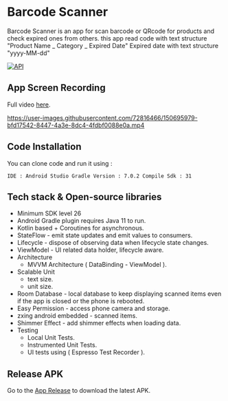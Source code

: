 # Barcode Scanner

Barcode Scanner is an app for scan barcode or QRcode for products and check expired ones from others.
this app read code with text structure "Product Name _ Category _ Expired Date"
Expired date with text structure "yyyy-MM-dd"

[![API](https://img.shields.io/badge/API-26%2B-brightgreen.svg?style=flat)](https://android-arsenal.com/api?level=26)


## App Screen Recording

Full video [here](https://drive.google.com/file/d/1XIycDWZCxdm6aK4zCXRFUq5tdokyeQpO/view?usp=sharing).


https://user-images.githubusercontent.com/72816466/150695979-bfd17542-8447-4a3e-8dc4-4fdbf0088e0a.mp4


## Code Installation

You can clone code and run it using :

``
  IDE : Android Studio
  Gradle Version : 7.0.2
  Compile Sdk : 31
``
## Tech stack & Open-source libraries
- Minimum SDK level 26
- Android Gradle plugin requires Java 11 to run.
- Kotlin based + Coroutines for asynchronous.
- StateFlow - emit state updates and emit values to consumers.
- Lifecycle - dispose of observing data when lifecycle state changes.
- ViewModel - UI related data holder, lifecycle aware.
- Architecture
    - MVVM Architecture ( DataBinding - ViewModel ).
- Scalable Unit 
  - text size.
  - unit size.
- Room Database - local database to keep displaying scanned items even if the app is closed or the phone is rebooted.
- Easy Permission - access phone camera and storage.
- zxing android embedded - scanned items.
- Shimmer Effect - add shimmer effects when loading data.
- Testing
  - Local Unit Tests.
  - Instrumented Unit Tests.
  - UI tests using ( Espresso Test Recorder ).


## Release APK


Go to the [App Release](https://github.com/hebaelsaid912/BarcodeScanner/tree/main/app/release) to download the latest APK.

 
